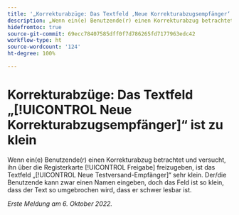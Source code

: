```yaml
---
title: '„Korrekturabzüge: Das Textfeld ‚Neue Korrekturabzugsempfänger‘ ist zu klein“'
description: „Wenn ein(e) Benutzende(r) einen Korrekturabzug betrachtet und versucht, ihn über die Registerkarte ‚Freigabe‘ freizugeben, ist das Textfeld ‚Neue Testversand-Empfänger‘ sehr klein. Der/die Benutzende kann zwar einen Namen eingeben, doch das Feld ist so klein, dass der Text so umgebrochen wird, dass er schwer lesbar ist.“
hidefromtoc: true
source-git-commit: 69ecc78407585dff0f7d786265fd7177963edc42
workflow-type: ht
source-wordcount: '124'
ht-degree: 100%

---
```



# Korrekturabzüge: Das Textfeld „[!UICONTROL Neue Korrekturabzugsempfänger]“ ist zu klein

<!--This article is on the WF and WFP TOCs-->

Wenn ein(e) Benutzende(r) einen Korrekturabzug betrachtet und versucht, ihn über die Registerkarte [!UICONTROL Freigabe] freizugeben, ist das Textfeld „[!UICONTROL Neue Testversand-Empfänger]“ sehr klein. Der/die Benutzende kann zwar einen Namen eingeben, doch das Feld ist so klein, dass der Text so umgebrochen wird, dass er schwer lesbar ist.

_Erste Meldung am 6. Oktober 2022._

